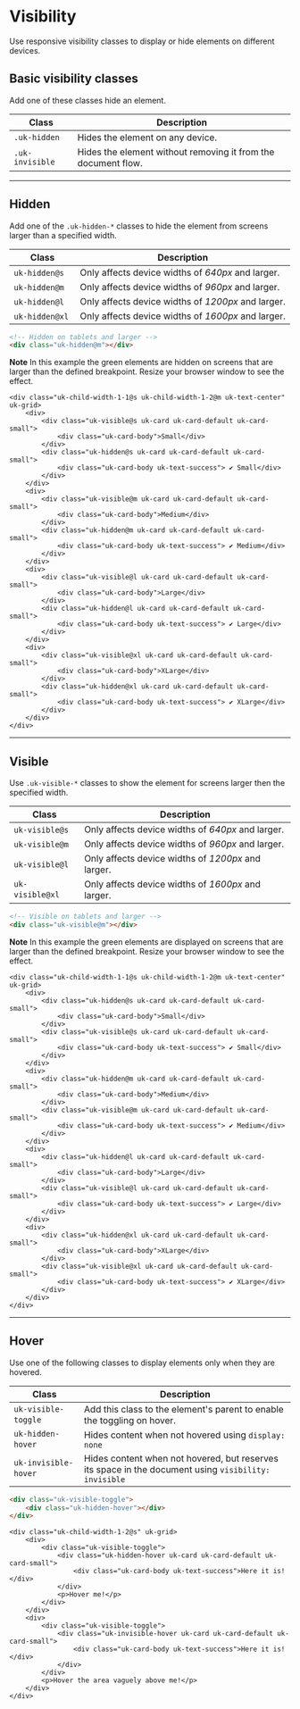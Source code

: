 # Visibility

<p class="uk-text-lead">Use responsive visibility classes to display or hide elements on different devices.</p>

## Basic visibility classes

Add one of these classes hide an element.

| Class	| Description |
| --- | --- |
| `.uk-hidden`	| Hides the element on any device. |
| `.uk-invisible`	| Hides the element without removing it from the document flow. |

*** 

## Hidden

Add one of the `.uk-hidden-*` classes to hide the element from screens larger than a specified width. 

| Class	| Description |
| --- | --- |
| `uk-hidden@s` | Only affects device widths of _640px_ and larger. |
| `uk-hidden@m` | Only affects device widths of _960px_ and larger. |
| `uk-hidden@l` | Only affects device widths of _1200px_ and larger. |
| `uk-hidden@xl` | Only affects device widths of _1600px_ and larger. |

```html
<!-- Hidden on tablets and larger -->
<div class="uk-hidden@m"></div>
```


**Note** In this example the green elements are hidden on screens that are larger than the defined breakpoint. Resize your browser window to see the effect.

```example
<div class="uk-child-width-1-1@s uk-child-width-1-2@m uk-text-center" uk-grid>
    <div>
        <div class="uk-visible@s uk-card uk-card-default uk-card-small">
            <div class="uk-card-body">Small</div>
        </div>
        <div class="uk-hidden@s uk-card uk-card-default uk-card-small">
            <div class="uk-card-body uk-text-success"> ✔ Small</div>
        </div>
    </div>
    <div>
        <div class="uk-visible@m uk-card uk-card-default uk-card-small">
            <div class="uk-card-body">Medium</div>
        </div>
        <div class="uk-hidden@m uk-card uk-card-default uk-card-small">
            <div class="uk-card-body uk-text-success"> ✔ Medium</div>
        </div>
    </div>
    <div>
        <div class="uk-visible@l uk-card uk-card-default uk-card-small">
            <div class="uk-card-body">Large</div>
        </div>
        <div class="uk-hidden@l uk-card uk-card-default uk-card-small">
            <div class="uk-card-body uk-text-success"> ✔ Large</div>
        </div>
    </div>
    <div>
        <div class="uk-visible@xl uk-card uk-card-default uk-card-small">
            <div class="uk-card-body">XLarge</div>
        </div>
        <div class="uk-hidden@xl uk-card uk-card-default uk-card-small">
            <div class="uk-card-body uk-text-success"> ✔ XLarge</div>
        </div>
    </div>
</div>
```

***

## Visible

Use `.uk-visible-*` classes to show the element for screens larger then the specified width. 

| Class	| Description |
| --- | --- |
| `uk-visible@s` |  Only affects device widths of _640px_ and larger. |
| `uk-visible@m` | Only affects device widths of _960px_ and larger. |
| `uk-visible@l` | Only affects device widths of _1200px_ and larger. |
| `uk-visible@xl` | Only affects device widths of _1600px_ and larger. |

```html
<!-- Visible on tablets and larger -->
<div class="uk-visible@m"></div>
```

**Note** In this example the green elements are displayed on screens that are larger than the defined breakpoint. Resize your browser window to see the effect.

```example
<div class="uk-child-width-1-1@s uk-child-width-1-2@m uk-text-center" uk-grid>
    <div>
        <div class="uk-hidden@s uk-card uk-card-default uk-card-small">
            <div class="uk-card-body">Small</div>
        </div>
        <div class="uk-visible@s uk-card uk-card-default uk-card-small">
            <div class="uk-card-body uk-text-success"> ✔ Small</div>
        </div>
    </div>
    <div>
        <div class="uk-hidden@m uk-card uk-card-default uk-card-small">
            <div class="uk-card-body">Medium</div>
        </div>
        <div class="uk-visible@m uk-card uk-card-default uk-card-small">
            <div class="uk-card-body uk-text-success"> ✔ Medium</div>
        </div>
    </div>
    <div>
        <div class="uk-hidden@l uk-card uk-card-default uk-card-small">
            <div class="uk-card-body">Large</div>
        </div>
        <div class="uk-visible@l uk-card uk-card-default uk-card-small">
            <div class="uk-card-body uk-text-success"> ✔ Large</div>
        </div>
    </div>
    <div>
        <div class="uk-hidden@xl uk-card uk-card-default uk-card-small">
            <div class="uk-card-body">XLarge</div>
        </div>
        <div class="uk-visible@xl uk-card uk-card-default uk-card-small">
            <div class="uk-card-body uk-text-success"> ✔ XLarge</div>
        </div>
    </div>
</div>
```

***

## Hover

Use one of the following classes to display elements only when they are hovered.

| Class	| Description |
| --- | --- |
| `uk-visible-toggle` | Add this class to the element's parent to enable the toggling on hover. |
| `uk-hidden-hover` | Hides content when not hovered using `display: none` |
| `uk-invisible-hover` | Hides content when not hovered, but reserves its space in the document using `visibility: invisible` |

```html
<div class="uk-visible-toggle">
    <div class="uk-hidden-hover"></div>
</div>
```

```example
<div class="uk-child-width-1-2@s" uk-grid>
    <div>
        <div class="uk-visible-toggle">
            <div class="uk-hidden-hover uk-card uk-card-default uk-card-small">
                <div class="uk-card-body uk-text-success">Here it is!</div>
            </div>
            <p>Hover me!</p>
        </div>
    </div>
    <div>
        <div class="uk-visible-toggle">
            <div class="uk-invisible-hover uk-card uk-card-default uk-card-small">
                <div class="uk-card-body uk-text-success">Here it is!</div>
            </div>
        </div>
        <p>Hover the area vaguely above me!</p>
    </div>
</div>


```